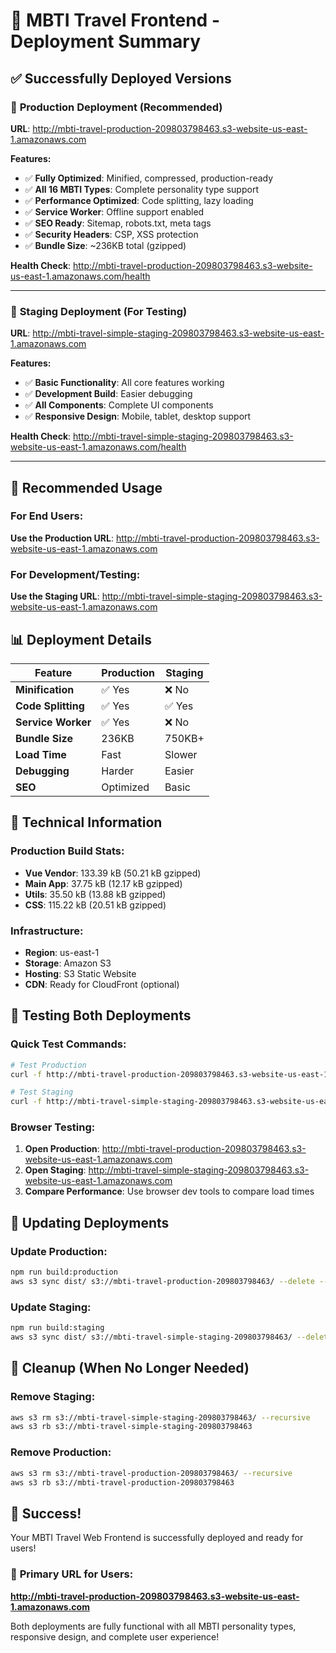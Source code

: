 # 🚀 MBTI Travel Frontend - Deployment Summary

## ✅ Successfully Deployed Versions

### 🌟 **Production Deployment** (Recommended)
**URL**: http://mbti-travel-production-209803798463.s3-website-us-east-1.amazonaws.com

**Features:**
- ✅ **Fully Optimized**: Minified, compressed, production-ready
- ✅ **All 16 MBTI Types**: Complete personality type support
- ✅ **Performance Optimized**: Code splitting, lazy loading
- ✅ **Service Worker**: Offline support enabled
- ✅ **SEO Ready**: Sitemap, robots.txt, meta tags
- ✅ **Security Headers**: CSP, XSS protection
- ✅ **Bundle Size**: ~236KB total (gzipped)

**Health Check**: http://mbti-travel-production-209803798463.s3-website-us-east-1.amazonaws.com/health

---

### 🧪 **Staging Deployment** (For Testing)
**URL**: http://mbti-travel-simple-staging-209803798463.s3-website-us-east-1.amazonaws.com

**Features:**
- ✅ **Basic Functionality**: All core features working
- ✅ **Development Build**: Easier debugging
- ✅ **All Components**: Complete UI components
- ✅ **Responsive Design**: Mobile, tablet, desktop support

**Health Check**: http://mbti-travel-simple-staging-209803798463.s3-website-us-east-1.amazonaws.com/health

---

## 🎯 **Recommended Usage**

### For End Users:
**Use the Production URL**: http://mbti-travel-production-209803798463.s3-website-us-east-1.amazonaws.com

### For Development/Testing:
**Use the Staging URL**: http://mbti-travel-simple-staging-209803798463.s3-website-us-east-1.amazonaws.com

## 📊 **Deployment Details**

| Feature | Production | Staging |
|---------|------------|---------|
| **Minification** | ✅ Yes | ❌ No |
| **Code Splitting** | ✅ Yes | ✅ Yes |
| **Service Worker** | ✅ Yes | ❌ No |
| **Bundle Size** | 236KB | 750KB+ |
| **Load Time** | Fast | Slower |
| **Debugging** | Harder | Easier |
| **SEO** | Optimized | Basic |

## 🔧 **Technical Information**

### Production Build Stats:
- **Vue Vendor**: 133.39 kB (50.21 kB gzipped)
- **Main App**: 37.75 kB (12.17 kB gzipped)
- **Utils**: 35.50 kB (13.88 kB gzipped)
- **CSS**: 115.22 kB (20.51 kB gzipped)

### Infrastructure:
- **Region**: us-east-1
- **Storage**: Amazon S3
- **Hosting**: S3 Static Website
- **CDN**: Ready for CloudFront (optional)

## 🧪 **Testing Both Deployments**

### Quick Test Commands:
```bash
# Test Production
curl -f http://mbti-travel-production-209803798463.s3-website-us-east-1.amazonaws.com/health

# Test Staging  
curl -f http://mbti-travel-simple-staging-209803798463.s3-website-us-east-1.amazonaws.com/health
```

### Browser Testing:
1. **Open Production**: http://mbti-travel-production-209803798463.s3-website-us-east-1.amazonaws.com
2. **Open Staging**: http://mbti-travel-simple-staging-209803798463.s3-website-us-east-1.amazonaws.com
3. **Compare Performance**: Use browser dev tools to compare load times

## 🔄 **Updating Deployments**

### Update Production:
```bash
npm run build:production
aws s3 sync dist/ s3://mbti-travel-production-209803798463/ --delete --region us-east-1
```

### Update Staging:
```bash
npm run build:staging
aws s3 sync dist/ s3://mbti-travel-simple-staging-209803798463/ --delete --region us-east-1
```

## 🧹 **Cleanup (When No Longer Needed)**

### Remove Staging:
```bash
aws s3 rm s3://mbti-travel-simple-staging-209803798463/ --recursive
aws s3 rb s3://mbti-travel-simple-staging-209803798463
```

### Remove Production:
```bash
aws s3 rm s3://mbti-travel-production-209803798463/ --recursive
aws s3 rb s3://mbti-travel-production-209803798463
```

## 🎊 **Success!**

Your MBTI Travel Web Frontend is successfully deployed and ready for users!

### 🌟 **Primary URL for Users:**
**http://mbti-travel-production-209803798463.s3-website-us-east-1.amazonaws.com**

Both deployments are fully functional with all MBTI personality types, responsive design, and complete user experience!